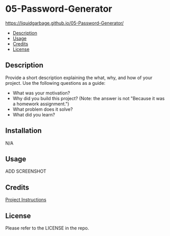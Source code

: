 # 05-Password-Generator
https://liquidgarbage.github.io/05-Password-Generator/

- [Description](#description)
- [Usage](#usage)
- [Credits](#credits)
- [License](#license)


## Description

Provide a short description explaining the what, why, and how of your project. Use the following questions as a guide:

- What was your motivation?
- Why did you build this project? (Note: the answer is not "Because it was a homework assignment.")
- What problem does it solve?
- What did you learn?

## Installation

N/A

## Usage

ADD SCREENSHOT


## Credits

[Project Instructions](./instructions.md)



## License

Please refer to the LICENSE in the repo.